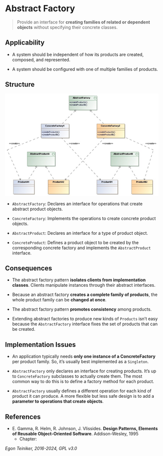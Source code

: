 # Abstract Factory

> Provide an interface for **creating families of related or dependent objects** 
> without specifying their concrete classes.


## Applicability

* A system should be independent of how its products are created, composed, and represented.

* A system should be configured with one of multiple families of products.



## Structure

![Class Diagram](figures/ClassDiagram-AbstractFactory.jpg)


* `AbstractFactory`: Declares an interface for operations that create abstract product objects.

* `ConcreteFactory`: Implements the operations to create concrete product objects.

* `AbstractProduct`: Declares an interface for a type of product object.

* `ConcreteProduct`: Defines a product object to be created by the corresponding concrete factory 
    and implements the `AbstractProduct` interface.


## Consequences

* The abstract factory pattern **isolates clients from implementation classes**. Clients 
    manipulate instances through their abstract interfaces.

* Because an abstract factory **creates a complete family of products**, the whole product 
    family can be **changed at once**.

* The abstract factory pattern **promotes consistency** among products.

* Extending abstract factories to produce new kinds of `Products` isn’t easy because 
    the `AbstractFactory` interface fixes the set of products that can be created.


## Implementation Issues

* An application typically needs **only one instance of a ConcreteFactory** per product 
    family. So, it’s usually best implemented as a `Singleton`.

* `AbstractFactory` only declares an interface for creating products. It’s up to 
    `ConcreteFactory` subclasses to actually create them. The most common way to do this 
    is to define a factory method for each product.

* `AbstractFactory` usually defines a different operation for each kind of product it can 
    produce. A more flexible but less safe design is to add a **parameter to operations that 
    create objects**.



## References 

* E. Gamma, R. Helm, R. Johnson, J. Vlissides. **Design Patterns, Elements of Reusable Object-Oriented Software**. Addison-Wesley, 1995
    * Chapter: 

*Egon Teiniker, 2016-2024, GPL v3.0*
